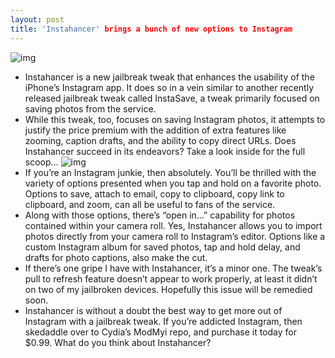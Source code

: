 ```yaml
---
layout: post
title: 'Instahancer' brings a bunch of new options to Instagram
---
```

![img](http://media.idownloadblog.com/wp-content/uploads/2013/03/Instahancer-01.jpg)
* Instahancer is a new jailbreak tweak that enhances the usability of the iPhone’s Instagram app. It does so in a vein similar to another recently released jailbreak tweak called InstaSave, a tweak primarily focused on saving photos from the service.
* While this tweak, too, focuses on saving Instagram photos, it attempts to justify the price premium with the addition of extra features like zooming, caption drafts, and the ability to copy direct URLs. Does Instahancer succeed in its endeavors? Take a look inside for the full scoop…
![img](http://media.idownloadblog.com/wp-content/uploads/2013/03/Instahancer-02.jpg)
* If you’re an Instagram junkie, then absolutely. You’ll be thrilled with the variety of options presented when you tap and hold on a favorite photo. Options to save, attach to email, copy to clipboard, copy link to clipboard, and zoom, can all be useful to fans of the service.
* Along with those options, there’s “open in…” capability for photos contained within your camera roll. Yes, Instahancer allows you to import photos directly from your camera roll to Instagram’s editor. Options like a custom Instagram album for saved photos, tap and hold delay, and drafts for photo captions, also make the cut.
* If there’s one gripe I have with Instahancer, it’s a minor one. The tweak’s pull to refresh feature doesn’t appear to work properly, at least it didn’t on two of my jailbroken devices. Hopefully this issue will be remedied soon.
* Instahancer is without a doubt the best way to get more out of Instagram with a jailbreak tweak. If you’re addicted Instagram, then skedaddle over to Cydia’s ModMyi repo, and purchase it today for $0.99. What do you think about Instahancer?

